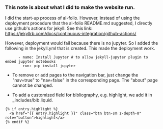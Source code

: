 ### This note is about what I did to make the website run.

I did the start-up process of al-folio. 
However, instead of using the deployment procedure that the al-folio README.md suggested, I directly use github's actions for jekyll. See this link: https://jekyllrb.com/docs/continuous-integration/github-actions/

However, deployment would fail because there is no jupyter. So I added the following in the jekyll.yml that is created. This made the deployment work.

```
      - name: Install Jupyter # to allow jekyll-jupyter plugin to embed jupyter notebooks
        run: pip install jupyter 
```

* To remove or add pages to the navigation bar, just change the "nav=true" to "nav=false" in the corresponding page. The "about" page cannot be changed.

* To add a customized field for bibliography, e.g. highlight, we add it in _includes/bib.liquid.

```
{% if entry.highlight %}
  <a href="{{ entry.highlight }}" class="btn btn-sm z-depth-0" role="button">highlight</a>
{% endif %}
```

